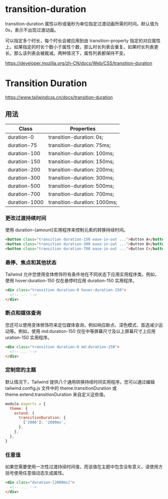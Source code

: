 # transition-duration

transition-duration 属性以秒或毫秒为单位指定过渡动画所需的时间。默认值为 0s，表示不出现过渡动画。

可以指定多个时长，每个时长会被应用到由 transition-property 指定的对应属性上。如果指定的时长个数小于属性个数，那么时长列表会重复。如果时长列表更长，那么该列表会被裁减。两种情况下，属性列表都保持不变。

<https://developer.mozilla.org/zh-CN/docs/Web/CSS/transition-duration>

# Transition Duration

<https://www.tailwindcss.cn/docs/transition-duration>

## 用法

| Class         | Properties                   |
| ------------- | ---------------------------- |
| duration-0    | transition-duration: 0s;     |
| duration-75   | transition-duration: 75ms;   |
| duration-100  | transition-duration: 100ms;  |
| duration-150  | transition-duration: 150ms;  |
| duration-200  | transition-duration: 200ms;  |
| duration-300  | transition-duration: 300ms;  |
| duration-500  | transition-duration: 500ms;  |
| duration-700  | transition-duration: 700ms;  |
| duration-1000 | transition-duration: 1000ms; |

### 更改过渡持续时间

使用 duration-{amount}实用程序来控制元素的转换持续时间。

```html
<button class="transition duration-150 ease-in-out ...">Button A</button>
<button class="transition duration-300 ease-in-out ...">Button B</button>
<button class="transition duration-700 ease-in-out ...">Button C</button>
```

### 悬停、焦点和其他状态

Tailwind 允许您使用变体修饰符有条件地在不同状态下应用实用程序类。例如，使用 hover:duration-150 仅在悬停时应用 duration-150 实用程序。

```html
<div class="transition duration-0 hover:duration-150">
  <!-- ... -->
</div>
```

### 断点和媒体查询

您还可以使用变体修饰符来定位媒体查询，例如响应断点、深色模式、首选减少运动等。例如，使用 md:duration-150 仅在中等屏幕尺寸及以上屏幕尺寸上应用 uration-150 实用程序。

```html
<div class="transition duration-0 md:duration-150">
  <!-- ... -->
</div>
```

### 定制您的主题

默认情况下，Tailwind 提供八个通用转换持续时间实用程序。您可以通过编辑 tailwind.config.js 文件中的 theme.transitionDuration 或 theme.extend.transitionDuration 来自定义这些值。

```js
module.exports = {
  theme: {
    extend: {
      transitionDuration: {
        ['2000']: '2000ms',
      },
    },
  },
}
```

### 任意值

如果您需要使用一次性过渡持续时间值，而该值在主题中包含没有意义，请使用方括号使用任意值动态生成属性。

```html
<div class="duration-[2000ms]">
  <!-- ... -->
</div>
```
